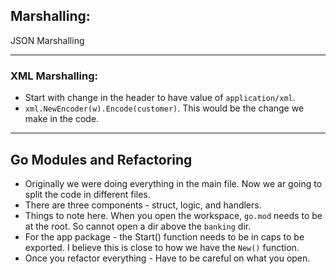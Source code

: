
## Marshalling: 
JSON Marshalling



---
### XML Marshalling: 
* Start with change in the header to have value of `application/xml`. 
* `xml.NewEncoder(w).Encode(customer)`. This would be the change we make in the code. 


---

## Go Modules and Refactoring
* Originally we were doing everything in the main file. Now we ar going to split the code in different files. 
* There are three components - struct, logic, and handlers. 
* Things to note here. When you open the workspace, `go.mod` needs to be at the root. So cannot open a dir above the `banking` dir. 
* For the app package - the Start() function needs to be in caps to be exported. I believe this is close to how we have the `New()` function. 
* Once you refactor everything - Have to be careful on what you open. 